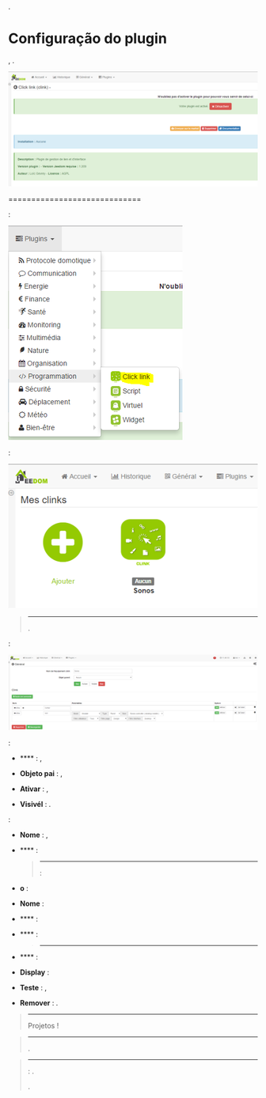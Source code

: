 



.

Configuração do plugin 
=======================

,
.

![clink1](../images/clink1.PNG)

 
=============================


 :

![clink2](../images/clink2.PNG)


 :

![clink3](../images/clink3.PNG)

> ****
>
> 
> 
> .

 :

![clink4](../images/clink4.PNG)

 :

-   **** : ,

-   **Objeto pai** : 
    ,

-   **Ativar** : ,

-   **Visivél** : .

 :

-   **Nome** : ,

-   **** : 
    

    > ****
    >
    > 
    >  : 

-   **o** : 

-   **Nome** : 

-   **** : 
    

-   **** : 
    

    > ****
    >
    > 

-   **** : 
    

-   **Display** : 

-   **Teste** : ,

-   **Remover**  : .

> ****
>
> 
> Projetos !

> ****
>
> 
> .

> ****
>
> 
>  : .
> 
> .
